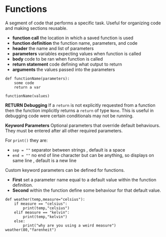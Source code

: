 # Functions
A segment of code that performs a specific task. Useful for organizing code and making sections reusable.

- **function call** the location in which a saved function is used
- **function definition** the function name, parameters, and code
- **header** the name and list of parameters
- **parameters** variables expecting values when function is called
- **body** code to be ran when function is called
- **return statement** code defining what output to return
- **arguments** the values passed into the parameters

```
def functionName(parameters):
    some code
    return a var

functionName(values)
```
**RETURN Debugging**
If a `return` is not explicitly requested from a function then the function implicitly returns a `return` of type `None`. This is useful in debugging code were certain conditionals may not be running.

**Keyword Parameters**
Optional parameters that override default behaviours. They must be entered after all other required parameters.

For `print()` they are:
- `sep = ""` separator between strings , default is a space
- `end = ""` no end of line character but can be anything, so displays on same line , default is a new line

Custom keyword parameters can be defined for functions.
- **First** set a parameter name equal to a default value within the function definition.
- **Second** within the function define some behaviour for that default value.

```
def weather(temp,measure="celsius"):
    if measure == "celsius":
        print(temp,"celsius")
    elif measure == "kelvin":
        print(temp,"kelvin")
    else:
        print("why are you using a weird measure")
weather(80,"farenheit")
```
